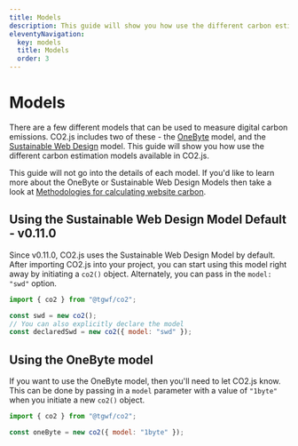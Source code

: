 ```yaml
---
title: Models
description: This guide will show you how use the different carbon estimation models available in CO2.js.
eleventyNavigation:
  key: models
  title: Models
  order: 3
---
```


# Models

There are a few different models that can be used to measure digital carbon emissions. CO2.js includes two of these - the [OneByte][soberDigital] model, and the [Sustainable Web Design][swd] model. This guide will show you how use the different carbon estimation models available in CO2.js.

This guide will not go into the details of each model. If you'd like to learn more about the OneByte or Sustainable Web Design Models then take a look at [Methodologies for calculating website carbon](/co2js/explainer/methodologies-for-calculating-website-carbon/).

## Using the Sustainable Web Design Model <span class="badge align-middle badge-secondary badge-lg">Default - v0.11.0</span>

Since v0.11.0, CO2.js uses the Sustainable Web Design Model by default. After importing CO2.js into your project, you can start using this model right away by initiating a `co2()` object. Alternately, you can pass in the `model: "swd"` option.

```js
import { co2 } from "@tgwf/co2";

const swd = new co2();
// You can also explicitly declare the model
const declaredSwd = new co2({ model: "swd" });
```

## Using the OneByte model

If you want to use the OneByte model, then you'll need to let CO2.js know. This can be done by passing in a `model` parameter with a value of `"1byte"` when you initiate a new `co2()` object.

```js
import { co2 } from "@tgwf/co2";

const oneByte = new co2({ model: "1byte" });
```

[soberDigital]: https://theshiftproject.org/en/lean-ict-2/
[swd]: https://sustainablewebdesign.org/calculating-digital-emissions

